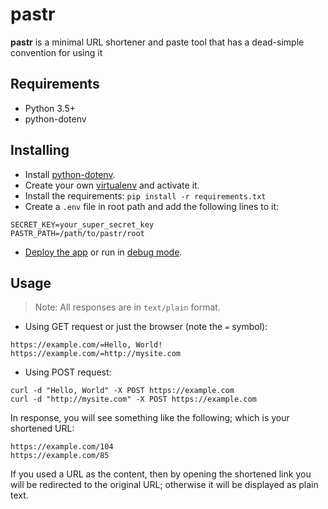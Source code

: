 # pastr
**pastr** is a minimal URL shortener and paste tool that has a dead-simple convention for using it

## Requirements

- Python 3.5+
- python-dotenv

## Installing

- Install [python-dotenv](https://github.com/theskumar/python-dotenv#installation).
- Create your own [virtualenv](https://virtualenv.pypa.io/en/latest/) and activate it.
- Install the requirements: `pip install -r requirements.txt`
- Create a `.env` file in root path and add the following lines to it:
```
SECRET_KEY=your_super_secret_key
PASTR_PATH=/path/to/pastr/root
```
- [Deploy the app](http://flask.pocoo.org/docs/1.0/deploying/#deployment) or run in [debug mode](http://flask.pocoo.org/docs/1.0/quickstart/#debug-mode).

## Usage

> Note: All responses are in `text/plain` format.

- Using GET request or just the browser (note the `=` symbol):

`https://example.com/=Hello, World!`  
`https://example.com/=http://mysite.com`

- Using POST request:

`curl -d "Hello, World" -X POST https://example.com`  
`curl -d "http://mysite.com" -X POST https://example.com`

In response, you will see something like the following; which is your shortened URL:

`https://example.com/104`  
`https://example.com/85`

If you used a URL as the content, then by opening the shortened link you will be redirected to the original URL; otherwise it will be displayed as plain text.
